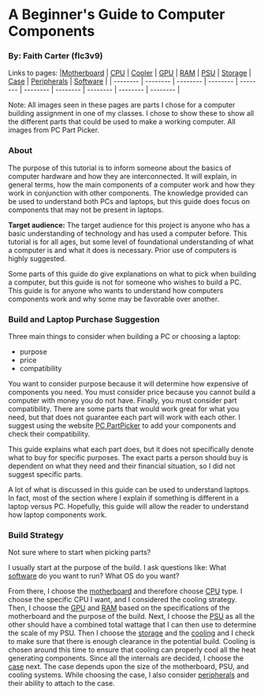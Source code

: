 # A Beginner's Guide to Computer Components
### By: Faith Carter (flc3v9)  

Links to pages:
|[Motherboard](motherboard.md) | [CPU](cpu.md) | [Cooler](cooler.md) | [GPU](gpu.md) | [RAM](memory.md) | [PSU](psu.md) | [Storage](storage.md) | [Case](case.md) | [Peripherals](peripherals.md) | [Software](software.md) | 
| -------- | -------- | -------- | -------- | -------- | -------- | -------- | -------- | -------- | -------- | 

Note: All images seen in these pages are parts I chose for a computer building assignment in one of my classes. I chose to show these to show all the different parts that could be used to make a working computer. All images from PC Part Picker.

### About

The purpose of this tutorial is to inform someone about the basics of computer hardware and how they are interconnected. It will explain, in general terms, how the main components of a computer work and how they work in conjunction  with other components. The knowledge provided can be used to understand both PCs and laptops, but this guide does focus on components that may not be present in laptops.


**Target audience:** The target audience for this project is anyone who has a basic understanding of technology and has used a computer before. This tutorial is for all ages, but some level of foundational understanding of what a computer is and what it does is necessary. Prior use of computers is highly suggested. 

Some parts of this guide do give explanations on what to pick when building a computer, but this guide is not for someone who wishes to build a PC. This guide is for anyone who wants to understand how computers components work and why some may be favorable over another.

### Build and Laptop Purchase Suggestion

Three main things to consider when building a PC or choosing a laptop:
- purpose
- price
- compatibility

You want to consider purpose because it will determine how expensive of components you need. You must consider price because you cannot build a computer with money you do not have. Finally, you must consider part compatibility. There are some parts that would work great for what you need, but that does not guarantee each part will work with each other. I suggest using the website [PC PartPicker](https://pcpartpicker.com/) to add your components and check their compatibility. 

This guide explains what each part does, but it does not specifically denote what to buy for specific purposes. The exact parts a person should buy is dependent on what they need and their financial situation, so I did not suggest specific parts.

A lot of what is discussed in this guide can be used to understand laptops. In fact, most of the section where I explain if something is different in a laptop versus PC. Hopefully, this guide will allow the reader to understand how laptop components work.

### Build Strategy
Not sure where to start when picking parts?

I usually start at the purpose of the build. I ask questions like: What [software](software.md) do you want to run? What OS do you want?

From there, I choose the [motherboard](motherboard.md) and therefore choose [CPU](cpu.md) type. I choose the specific CPU I want, and I considered the cooling strategy. Then, I choose the [GPU](gpu.md) and [RAM](memory.md) based on the specifications of the motherboard and the purpose of the build. Next, I choose the [PSU](psu.md) as all the other should have a combined total wattage that I can then use to determine the scale of my PSU. Then I choose the [storage](storage.md) and the [cooling](cooler.md) and I check to make sure that there is enough clearance in the potential build. Cooling is chosen around this time to ensure that cooling can properly cool all the heat generating components. Since all the internals are decided, I choose the [case](case.md) next. The case depends upon the size of the motherboard, PSU, and cooling systems. While choosing the case, I also consider [peripherals](peripherals.md) and their ability to attach to the case. 